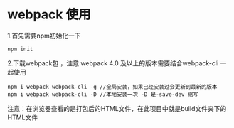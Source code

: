 # webpack 使用 
 1.首先需要npm初始化一下
 ```
 npm init   
 ```

 2.下载webpack包 ，注意 webpack 4.0 及以上的版本需要结合webpack-cli 一起使用
  ```
  npm i webpack webpack-cli -g //全局安装，如果已经安装过会更新到最新的版本
  npm i webpack webpack-cli -D //本地安装一次 -D 是-save-dev 缩写
 ```





 注意：在浏览器查看的是打包后的HTML文件，在此项目中就是build文件夹下的HTML文件
